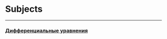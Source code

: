 # Subjects
-------------------------------------------
### [Дифференциальные уравнения](https://github.com/kelidon/FAMCS/tree/master/%D0%94%D0%A3%20%20%20%20%20%20%20%20%20%20%D0%B4%D0%B8%D1%84%D1%84%D0%B5%D1%80%D0%B5%D0%BD%D1%86%D0%B8%D0%B0%D0%BB%D1%8C%D0%BD%D1%8B%D0%B5%20%D1%83%D1%80%D0%B0%D0%B2%D0%BD%D0%B5%D0%BD%D0%B8%D1%8F)

